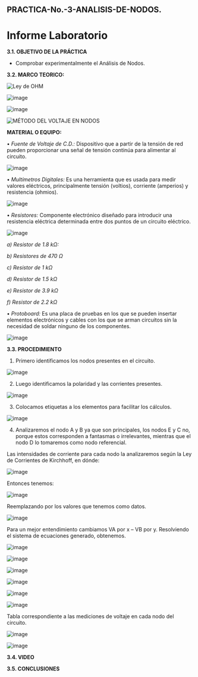 ## PRACTICA-No.-3-ANALISIS-DE-NODOS.
# Informe Laboratorio


**3.1. OBJETIVO DE LA PRÁCTICA**

- Comprobar experimentalmente el Análisis de Nodos.

**3.2. MARCO TEORICO:**

![Ley de OHM](https://user-images.githubusercontent.com/116777118/203902108-95e6f9c5-a469-42d9-88fb-5ada4a45c035.png)

![image](https://user-images.githubusercontent.com/116777118/203901850-a924c734-82a0-4834-83fc-70e292969ab1.png)

![image](https://user-images.githubusercontent.com/116777118/203901992-ef931b2f-d2b6-4f43-9081-6bcd247c1b26.png)

![MÉTODO DEL VOLTAJE EN NODOS](https://user-images.githubusercontent.com/116777118/203902139-2629adde-431f-4b34-86b3-da185c69171a.png)

**MATERIAL O EQUIPO:**

• *Fuente de Voltaje de C.D.:* Dispositivo que a partir de la tensión de red pueden proporcionar una señal de tensión continúa para alimentar al circuito.

![image](https://user-images.githubusercontent.com/116777118/202655992-b76f28ec-5b39-40c2-972a-ab07f4078448.png)

• *Multímetros Digitales:* Es una herramienta que es usada para medir valores eléctricos, principalmente tensión (voltios), corriente (amperios) y resistencia (ohmios).

![image](https://user-images.githubusercontent.com/116777118/202656052-21cb49c9-117a-46d3-a033-ba19b86a50ed.png)

• *Resistores:* Componente electrónico diseñado para introducir una resistencia eléctrica determinada entre dos puntos de un circuito eléctrico.

![image](https://user-images.githubusercontent.com/116777118/202656190-eb7c02f1-032c-4da9-aa9d-735a50956092.png)

*a) Resistor de 1.8 kΩ:*

*b) Resistores de 470 Ω*

*c) Resistor de 1 kΩ*

*d) Resistor de 1.5 kΩ*

*e) Resistor de 3.9 kΩ*

*f) Resistor de 2.2 kΩ*

• *Protoboard:* Es una placa de pruebas en los que se pueden insertar elementos electrónicos y cables con los que se arman circuitos sin la necesidad de soldar ninguno de los componentes.

![image](https://user-images.githubusercontent.com/116777118/202656481-fff9b413-cfc1-4586-9ab8-bdf0a4e3c9f5.png)

**3.3. PROCEDIMIENTO**

1.	Primero identificamos los nodos presentes en el circuito. 

![image](https://user-images.githubusercontent.com/116777118/203904772-92520688-1329-4909-a3d2-b69936d5476b.png)

2.	Luego identificamos la polaridad y las corrientes presentes. 

![image](https://user-images.githubusercontent.com/116777118/203904862-d4582457-b59b-4213-a263-27b699ba109f.png)

3.	Colocamos etiquetas a los elementos para facilitar los cálculos. 

![image](https://user-images.githubusercontent.com/116777118/203904923-1c735f27-3161-46f0-93ca-1850c8755e49.png)

4.	Analizaremos el nodo A y B ya que son principales, los nodos E y C no, porque estos corresponden a fantasmas o irrelevantes, mientras que el nodo D lo tomaremos como nodo referencial.  

Las intensidades de corriente para cada nodo la analizaremos según la Ley de Corrientes de Kirchhoff, en dónde: 

![image](https://user-images.githubusercontent.com/116777118/203905050-5eed26ad-1e32-43a9-979d-92428452ba40.png)

Entonces tenemos: 

![image](https://user-images.githubusercontent.com/116777118/203905621-928dbcb4-6a3d-4f91-b0d3-45275d9c2d59.png)

Reemplazando por los valores que tenemos como datos. 

![image](https://user-images.githubusercontent.com/116777118/203905725-be62b214-8df8-4c47-ad0a-adc0b25c4d12.png)

Para un mejor entendimiento cambiamos VA por x – VB por y. Resolviendo el sistema de ecuaciones generado, obtenemos. 

![image](https://user-images.githubusercontent.com/116777118/203905840-ca710579-47ec-4b1b-b0a3-90cd6ba17373.png)

![image](https://user-images.githubusercontent.com/116777118/204003776-04db7441-7379-4337-8d76-ac8179563207.png)

![image](https://user-images.githubusercontent.com/116777118/204004498-ff76170d-e985-4efe-8196-a814f9fe8002.png)

![image](https://user-images.githubusercontent.com/116777118/204004551-3e207db7-ffc7-42e1-9239-67d2facccf06.png)

![image](https://user-images.githubusercontent.com/116777118/204004675-d80516fe-a88d-4f0e-b9a7-90a643334f35.png)

![image](https://user-images.githubusercontent.com/116777118/204004904-4e99cfcf-0084-4eae-b1b7-d7627e5f75ce.png)

Tabla correspondiente a las mediciones de voltaje en cada nodo del circuito. 

![image](https://user-images.githubusercontent.com/116777118/204007586-440a59d7-5465-4769-873c-9a0397ac8e37.png)

![image](https://user-images.githubusercontent.com/116777118/204008558-3390157d-4247-41cc-8862-184c5ddb710d.png)

**3.4. VIDEO**


**3.5. CONCLUSIONES**



